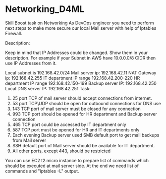 # Networking_D4ML
Skill Boost task on Networking
As DevOps engineer you need to perform next steps to make more secure our local Mail server with help of Iptables Firewall.


Description:

Keep in mind that IP Addresses could be changed. Show them in your description. For example if your Subnet in AWS have 10.0.0.0/8 CIDR then use IP Addresses from it.

Local subnet is 192.168.42.0/24
Mail server ip: 192.168.42.11
NAT Gateway ip: 192.168.42.255
IT department IP range 192.168.42.200-220
HR department IP range 192.168.42.150-199
Backup server IP: 192.168.42.250
Local DNS server IP: 192.168.42.251
Task:

1. 25 port TCP of mail server should accept connections from internet.
2. 53 port TCP\UDP should be open for outbound connections for DNS use
3. 143 TCP port of mail server must be closed for any connection
4. 993 TCP port should be opened for HR department and Backup server connection
5. 465 TCP port could be accessed by IT department only
6. 587 TCP port must be opened for HR and IT departments only
7. Each evening Backup server used SMB default port to get mail backups from Mail server
8. SSH default port of Mail server should be available for IT department.
9. All other ports, except 443, should be restricted


You can use EC2 t2.micro instance to prepare list of commands which should be executed at mail server side. At the end we need list of commands and "iptables -L" output.


